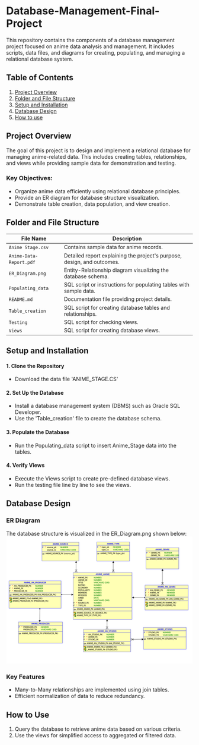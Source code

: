 # Database-Management-Final-Project
This repository contains the components of a database management project focused on anime data analysis and management. It includes scripts, data files, and diagrams for creating, populating, and managing a relational database system.

## Table of Contents
1. [Project Overview](#project-overview)
2. [Folder and File Structure](#folder-and-file-structure)
3. [Setup and Installation](#setup-and-installation)
4. [Database Design](#database-design)
5. [How to use](#how-to-use)



## Project Overview
The goal of this project is to design and implement a relational database for managing anime-related data. This includes creating tables, relationships, and views while providing sample data for demonstration and testing. 
### Key Objectives:
* Organize anime data efficiently using relational database principles.
* Provide an ER diagram for database structure visualization.
* Demonstrate table creation, data population, and view creation.



## Folder and File Structure
| File Name     |Description                                        |
|-----------------------|-------------------------------------------|
| `Anime Stage.csv`     | Contains sample data for anime records.  |
| `Anime-Data-Report.pdf` | Detailed report explaining the project's purpose, design, and outcomes.     |
| `ER_Diagram.png`      | Entity-Relationship diagram visualizing the database schema.                   |
| `Populating_data`     | SQL script or instructions for populating tables with sample data.            |
| `README.md`           | Documentation file providing project details.                             |
| `Table_creation`      | SQL script for creating database tables and relationships.                        |
| `Testing`             | SQL script for checking views.        |
| `Views`               | SQL script for creating database views. |



## Setup and Installation
#### 1. Clone the Repository
* Download the data file 'ANIME_STAGE.CS'
#### 2. Set Up the Database
* Install a database management system (DBMS) such as Oracle SQL Developer.
* Use the 'Table_creation' file to create the database schema.
#### 3. Populate the Database
* Run the Populating_data script to insert Anime_Stage data into the tables. 
#### 4. Verify Views
* Execute the Views script to create pre-defined database views.
* Run the testing file line by line to see the views.



## Database Design
### ER Diagram
The database structure is visualized in the ER_Diagram.png shown below: 
![Entity-Relationship Diagram](ER_Diagram.png)

### Key Features
* Many-to-Many relationships are implemented using join tables.
* Efficient normalization of data to reduce redundancy.



## How to Use
1. Query the database to retrieve anime data based on various criteria.
2. Use the views for simplified access to aggregated or filtered data.
